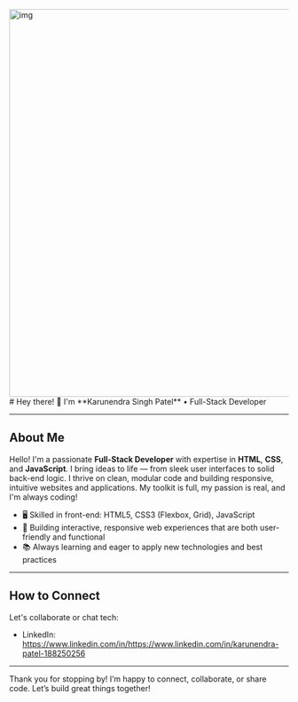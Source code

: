 <img width="1366" height="699" alt="img" src="https://github.com/user-attachments/assets/7f9a54fb-7dc3-4dc0-bbd1-496acf741af1" />
# Hey there! 👋 I'm **Karunendra Singh Patel** • Full-Stack Developer



---

##  About Me


Hello! I'm a passionate **Full-Stack Developer** with expertise in **HTML**, **CSS**, and **JavaScript**. I bring ideas to life — from sleek user interfaces to solid back-end logic. I thrive on clean, modular code and building responsive, intuitive websites and applications. My toolkit is full, my passion is real, and I'm always coding!

- 🖥 Skilled in front-end: HTML5, CSS3 (Flexbox, Grid), JavaScript 
- 🚀 Building interactive, responsive web experiences that are both user-friendly and functional
- 📚 Always learning and eager to apply new technologies and best practices

---

##  How to Connect

Let's collaborate or chat tech:

-  LinkedIn: https://www.linkedin.com/in/https://www.linkedin.com/in/karunendra-patel-188250256


---

Thank you for stopping by!  I’m happy to connect, collaborate, or share code. Let’s build great things together!
